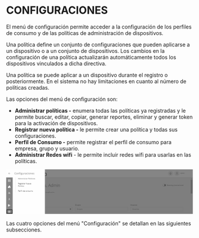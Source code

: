 # CONFIGURACIONES

El menú de configuración permite acceder a la configuración de los perfiles de consumo y de las políticas de administración de dispositivos.

Una política define un conjunto de configuraciones que pueden aplicarse a un dispositivo o a un conjunto de dispositivos. Los cambios en la configuración de una política actualizarán automáticamente todos los dispositivos vinculados a dicha directiva.

Una política se puede aplicar a un dispositivo durante el registro o posteriormente. En el sistema no hay limitaciones en cuanto al número de políticas creadas.

Las opciones del menú de configuración son:

* **Administrar políticas -** enumera todas las políticas ya registradas y le permite buscar, editar, copiar, generar reportes, eliminar y generar token para la activación de dispositivos.
* **Registrar nueva política -** le permite crear una política y todas sus configuraciones.
* **Perfil de Consumo -** permite registrar el perfil de consumo para empresa, grupo y usuario.
* **Administrar Redes wifi** - le permite incluir redes wifi para usarlas en las políticas.

![](<../.gitbook/assets/0 (23).png>)

Las cuatro opciones del menú "Configuración" se detallan en las siguientes subsecciones.
